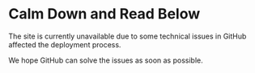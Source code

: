 # Calm Down and Read Below

The site is currently unavailable due to some technical issues in GitHub affected the deployment process.

We hope GitHub can solve the issues as soon as possible.
